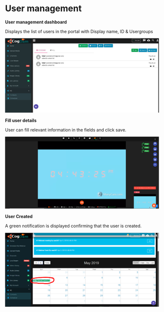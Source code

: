 # User management

**User management dashboard**

Displays the list of users in the portal with Display name, ID & Usergroups

![](../../.gitbook/assets/image%20%28156%29.png)

**Fill user details**

User can fill relevant information in the fields and click save.

![](../../.gitbook/assets/image%20%2830%29.png)

**User Created**

A green notification is displayed confirming that the user is created.

![](../../.gitbook/assets/image%20%28155%29.png)

